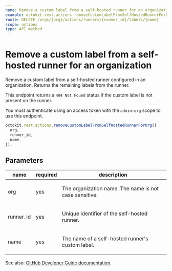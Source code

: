 ```yaml
---
name: Remove a custom label from a self-hosted runner for an organization
example: octokit.rest.actions.removeCustomLabelFromSelfHostedRunnerForOrg({ org, runner_id, name })
route: DELETE /orgs/{org}/actions/runners/{runner_id}/labels/{name}
scope: actions
type: API method
---
```


# Remove a custom label from a self-hosted runner for an organization

Remove a custom label from a self-hosted runner configured
in an organization. Returns the remaining labels from the runner.

This endpoint returns a `404 Not Found` status if the custom label is not
present on the runner.

You must authenticate using an access token with the `admin:org` scope to use this endpoint.

```js
octokit.rest.actions.removeCustomLabelFromSelfHostedRunnerForOrg({
  org,
  runner_id,
  name,
});
```

## Parameters

<table>
  <thead>
    <tr>
      <th>name</th>
      <th>required</th>
      <th>description</th>
    </tr>
  </thead>
  <tbody>
    <tr><td>org</td><td>yes</td><td>

The organization name. The name is not case sensitive.

</td></tr>
<tr><td>runner_id</td><td>yes</td><td>

Unique identifier of the self-hosted runner.

</td></tr>
<tr><td>name</td><td>yes</td><td>

The name of a self-hosted runner's custom label.

</td></tr>
  </tbody>
</table>

See also: [GitHub Developer Guide documentation](https://docs.github.com/enterprise-cloud@latest//rest/reference/actions#remove-a-custom-label-from-a-self-hosted-runner-for-an-organization).
